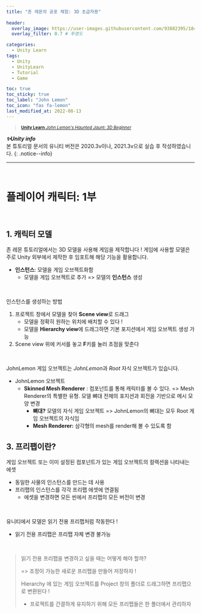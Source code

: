 ```yaml
---
title: "존 레몬의 공포 체험: 3D 초급자용"
 
header:
  overlay_image: https://user-images.githubusercontent.com/93882395/184471302-edbd6453-529f-40f5-90bf-b144849c1318.png
  overlay_filter: 0.7 # 투명도

categories:
  - Unity Learn
tags:
  - Unity
  - UnityLearn
  - Tutorial
  - Game

toc: true
toc_sticky: true
toc_label: "John Lemon"
toc_icon: "fas fa-lemon"
last_modified_at: 2022-08-13
---
```

> <span style="font-size:80%">[**Unity Learn**  *John Lemon's Haunted Jaunt: 3D Beginner*](https://learn.unity.com/project/jon-remonyi-gongpo-ceheom-john-lemon-s-haunted-jaunt-3d-cogeubjayong?uv=2020.3)</span>

***✨Unity info***<br> 본 튜토리얼 문서의 유니티 버전은 2020.3v이나, 2021.3v으로 실습 후 작성하였습니다.
{: .notice--info}

---

<br>

# 플레이어 캐릭터: 1부  

<br>

## 1. 캐릭터 모델

존 레몬 튜토리얼에서는 3D 모델을 사용해 게임을 제작합니다 ! 게임에 사용할 모델은 주로 Unity 외부에서 제작한 후 임포트해 해당 기능을 활용합니다.

* **인스턴스**: 모델을 게임 오브젝트화함 
  * 모델을 게임 오브젝트로 추가 => 모델의 **인스턴스** 생성  

<br>

인스턴스를 생성하는 방법

1. 프로젝트 창에서 모델을 찾아 **Scene view**로 드래그
   * 모델을 정확히 원하는 위치에 배치할 수 있다 !
   * 모델을 **Hierarchy view**에 드래그하면 기본 포지션에서 게임 오브젝트 생성 가능
2. Scene view 위에 커서를 놓고 **F**키를 눌러 초점을 맞춘다  

<br>

JohnLemon 게임 오브젝트는 *JohnLemon*과 *Root* 자식 오브젝트가 있습니다.

* JohnLemon 오브젝트
  * **Skinned Mesh Renderer** : 컴포넌트를 통해 캐릭터를 볼 수 있다. => Mesh Renderer의 특별한 유형. 모델 뼈대 전체의 포지션과 회전을 기반으로 메시 모양 변경
    * **뼈대?** 모델의 자식 게임 오브젝트 => JohnLemon의 뼈대는 모두 Root 게임 오브젝트의 자식임
    * **Mesh Renderer:** 삼각형의 mesh를 render해 볼 수 있도록 함  

  

## 3. 프리팹이란?

게임 오브젝트 또는 이미 설정된 컴포넌트가 있는 게임 오브젝트의 컬렉션을 나타내는 에셋

* 동일한 사물의 인스턴스를 만드는 데 사용
* 프리팹의 인스턴스를 각각 프리팹 에셋에 연결됨
  * 에셋을 변경하면 모든 씬에서 프리팹의 모든 버전이 변경   

<br>

유니티에서 모델은 읽기 전용 프리팹처럼 작동한다 !

* 읽기 전용 프리팹은 프리팹 자체 변경 불가능  

<br>

> 읽기 전용 프리팹을 변경하고 싶을 때는 어떻게 해야 할까?
>
> => 조정이 가능한 새로운 프리팹을 만들어 저장하자 !
>
> Hierarchy 에 있는 게임 오브젝트를 Project 창의 폴더로 드래그하면 프리팹으로 변환된다 !
>
> * 프로젝트를 간결하게 유지하기 위해 모든 프리팹들은 한 폴더에서 관리하자



